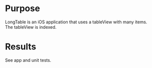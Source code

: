 ﻿# Purpose
LongTable is an iOS application that uses a tableView with many items.  
The tableView is indexed.

# Results
See app and unit tests.

